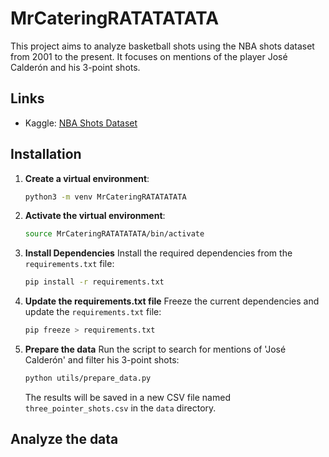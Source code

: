 # MrCateringRATATATATA

This project aims to analyze basketball shots using the NBA shots dataset from 2001 to the present. It focuses on mentions of the player José Calderón and his 3-point shots.

## Links
- Kaggle: [NBA Shots Dataset](https://www.kaggle.com/datasets/techbaron13/nba-shots-dataset-2001-present)

## Installation

1. **Create a virtual environment**:
   ```bash
   python3 -m venv MrCateringRATATATATA
   ```

2. **Activate the virtual environment**:
   ```bash
   source MrCateringRATATATATA/bin/activate
   ```

3. **Install Dependencies**
    Install the required dependencies from the `requirements.txt` file:
    ```bash
    pip install -r requirements.txt
    ```

4. **Update the requirements.txt file**
    Freeze the current dependencies and update the `requirements.txt` file:
    ```bash
    pip freeze > requirements.txt
    ```

5. **Prepare the data**
    Run the script to search for mentions of 'José Calderón' and filter his 3-point shots:
    ```bash
    python utils/prepare_data.py
    ```

    The results will be saved in a new CSV file named `three_pointer_shots.csv` in the `data` directory.

## Analyze the data
